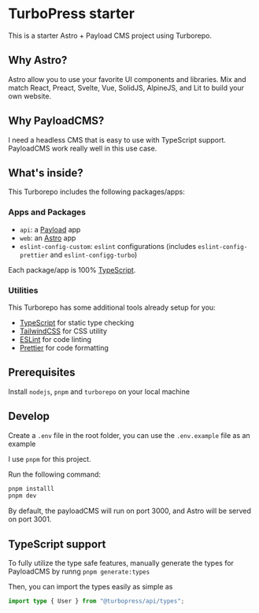 # TurboPress starter

This is a starter Astro + Payload CMS project using Turborepo.

## Why Astro?

Astro allow you to use your favorite UI components and libraries. Mix and match React, Preact, Svelte, Vue, SolidJS, AlpineJS, and Lit to build your own website.

## Why PayloadCMS?

I need a headless CMS that is easy to use with TypeScript support. PayloadCMS work really well in this use case.

## What's inside?

This Turborepo includes the following packages/apps:

### Apps and Packages

- `api`: a [Payload](https://payloadcms.com/) app
- `web`: an [Astro](https://astro.build/) app
- `eslint-config-custom`: `eslint` configurations (includes `eslint-config-prettier` and `eslint-configg-turbo`)

Each package/app is 100% [TypeScript](https://www.typescriptlang.org/).

### Utilities

This Turborepo has some additional tools already setup for you:

- [TypeScript](https://www.typescriptlang.org/) for static type checking
- [TailwindCSS](https://tailwindcss.com/) for CSS utility
- [ESLint](https://eslint.org/) for code linting
- [Prettier](https://prettier.io) for code formatting

## Prerequisites

Install `nodejs`, `pnpm` and `turborepo` on your local machine

## Develop

Create a `.env` file in the root folder, you can use the `.env.example` file as an example

I use `pnpm` for this project.

Run the following command:

```sh
pnpm installl
pnpm dev
```

By default, the payloadCMS will run on port 3000, and Astro will be served on port 3001.

## TypeScript support

To fully utilize the type safe features, manually generate the types for PayloadCMS by runng `pnpm generate:types`

Then, you can import the types easily as simple as

```ts
import type { User } from "@turbopress/api/types";
```

